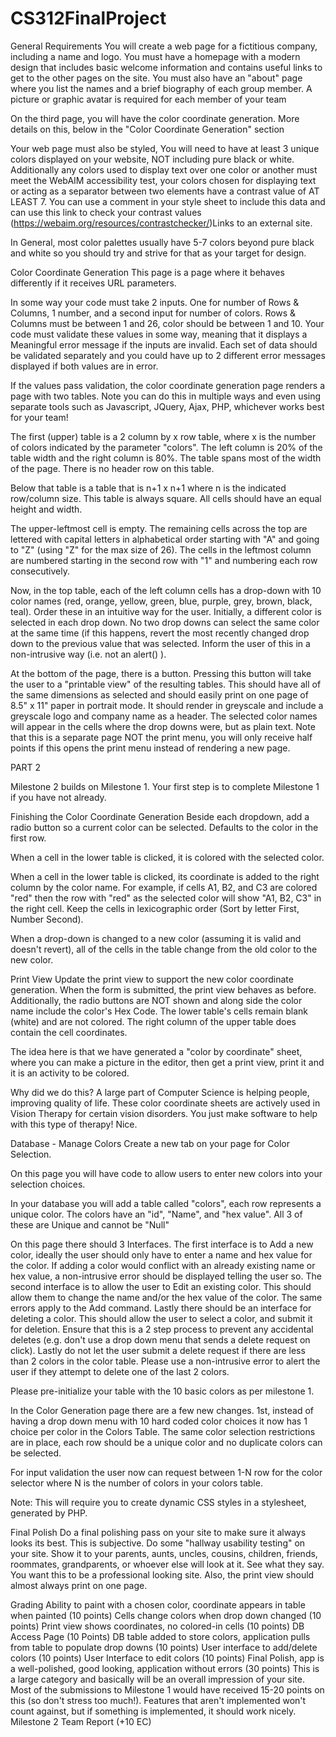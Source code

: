 # CS312FinalProject

General Requirements
You will create a web page for a fictitious company, including a name and logo.  You must have a homepage with a modern design that includes basic welcome information and contains useful links to get to the other pages on the site.  You must also have an "about" page where you list the names and a brief biography of each group member.  A picture or graphic avatar is required for each member of your team

On the third page, you will have the color coordinate generation.  More details on this, below in the "Color Coordinate Generation" section

Your web page must also be styled, You will need to have at least 3 unique colors displayed on your website, NOT including pure black or white. Additionally any colors used to display text over one color or another must meet the WebAIM accessibility test, your colors chosen for displaying text or acting as a separator between two elements have a contrast value of AT LEAST 7. You can use a comment in your style sheet to include this data and can use this link to check your contrast values (https://webaim.org/resources/contrastchecker/)Links to an external site.

In General, most color palettes usually have 5-7 colors beyond pure black and white so you should try and strive for that as your target for design.

Color Coordinate Generation
This page is a page where it behaves differently if it receives URL parameters. 

In some way your code must take 2 inputs. One for number of Rows & Columns, 1 number, and a second input for number of colors. Rows & Columns must be between 1 and 26, color should be between 1 and 10. Your code must validate these values in some way, meaning that it displays a Meaningful error message if the inputs are invalid. Each set of data should be validated separately and you could have up to 2 different error messages displayed if both values are in error.

If the values pass validation, the color coordinate generation page renders a page with two tables. Note you can do this in multiple ways and even using separate tools such as Javascript, JQuery, Ajax, PHP, whichever works best for your team!

The first (upper) table is a 2 column by x row table, where x is the number of colors indicated by the parameter "colors". The left column is 20% of the table width and the right column is 80%.  The table spans most of the width of the page.  There is no header row on this table.

Below that table is a table that is n+1 x n+1 where n is the indicated row/column size.  This table is always square. All cells should have an equal height and width.

The upper-leftmost cell is empty.  The remaining cells across the top are lettered with capital letters in alphabetical order starting with "A" and going to "Z" (using "Z" for the max size of 26).  The cells in the leftmost column are numbered starting in the second row with "1" and numbering each row consecutively.

Now, in the top table, each of the left column cells has a drop-down with 10 color names (red, orange, yellow, green, blue, purple, grey, brown, black, teal).  Order these in an intuitive way for the user.  Initially, a different color is selected in each drop down.  No two drop downs can select the same color at the same time (if this happens, revert the most recently changed drop down to the previous value that was selected.  Inform the user of this in a non-intrusive way (i.e. not an alert() ).

At the bottom of the page, there is a button.  Pressing this button will take the user to a "printable view" of the resulting tables.  This should have all of the same dimensions as selected and should easily print on one page of 8.5" x 11" paper in portrait mode.  It should render in greyscale and include a greyscale logo and company name as a header.  The selected color names will appear in the cells where the drop downs were, but as plain text.  Note that this is a separate page NOT the print menu, you will only receive half points if this opens the print menu instead of rendering a new page.


PART 2

Milestone 2 builds on Milestone 1.  Your first step is to complete Milestone 1 if you have not already.

Finishing the Color Coordinate Generation
Beside each dropdown, add a radio button so a current color can be selected.  Defaults to the color in the first row.

When a cell in the lower table is clicked, it is colored with the selected color.  

When a cell in the lower table is clicked, its coordinate is added to the right column by the color name.  For example, if cells A1, B2, and C3 are colored "red" then the row with "red" as the selected color will show "A1, B2, C3" in the right cell.  Keep the cells in lexicographic order (Sort by letter First, Number Second).  

When a drop-down is changed to a new color (assuming it is valid and doesn't revert), all of the cells in the table change from the old color to the new color.  

Print View
Update the print view to support the new color coordinate generation.  When the form is submitted, the print view behaves as before.  Additionally, the radio buttons are NOT shown and along side the color name include the color's Hex Code.  The lower table's cells remain blank (white) and are not colored.  The right column of the upper table does contain the cell coordinates.

The idea here is that we have generated a "color by coordinate" sheet, where you can make a picture in the editor, then get a print view, print it and it is an activity to be colored. 

Why did we do this?
A large part of Computer Science is helping people, improving quality of life.  These color coordinate sheets are actively used in Vision Therapy for certain vision disorders.  You just make software to help with this type of therapy!  Nice.

Database - Manage Colors
Create a new tab on your page for Color Selection.

On this page you will have code to allow users to enter new colors into your selection choices. 

In your database you will add a table called "colors", each row represents a unique color. The colors have an "id", "Name", and "hex value". All 3 of these are Unique and cannot be "Null"

On this page there should 3 Interfaces. The first interface is to Add a new color, ideally the user should only have to enter a name and hex value for the color. If adding a color would conflict with an already existing name or hex value, a non-intrusive error should be displayed telling the user so. The second interface is to allow the user to Edit an existing color. This should allow them to change the name and/or the hex value of the color. The same errors apply to the Add command. Lastly there should be an interface for deleting a color. This should allow the user to select a color, and submit it for deletion. Ensure that this is a 2 step process to prevent any accidental deletes (e.g. don't use a drop down menu that sends a delete request on click).  Lastly do not let the user submit a delete request if there are less than 2 colors in the color table. Please use a non-intrusive error to alert the user if they attempt to delete one of the last 2 colors.

Please pre-initialize your table with the 10 basic colors as per milestone 1.

In the Color Generation page there are a few new changes. 1st, instead of having a drop down menu with 10 hard coded color choices it now has 1 choice per color in the Colors Table. The same color selection restrictions are in place, each row should be a unique color and no duplicate colors can be selected.

For input validation the user now can request between 1-N row for the color selector where N is the number of colors in your colors table.

Note: This will require you to create dynamic CSS styles in a stylesheet, generated by PHP.

Final Polish
Do a final polishing pass on your site to make sure it always looks its best.  This is subjective.  Do some "hallway usability testing" on your site.  Show it to your parents, aunts, uncles, cousins, children, friends, roommates, grandparents, or whoever else will look at it.  See what they say.  You want this to be a professional looking site.  Also, the print view should almost always print on one page.

Grading
Ability to paint with a chosen color, coordinate appears in table when painted (10 points)
Cells change colors when drop down changed (10 points)
Print view shows coordinates, no colored-in cells (10 points)
DB Access Page (10 Points)
DB table added to store colors, application pulls from table to populate drop downs (10 points)
User interface to add/delete colors (10 points)
User Interface to edit colors (10 points)
Final Polish, app is a well-polished, good looking, application without errors (30 points)
This is a large category and basically will be an overall impression of your site.  
Most of the submissions to Milestone 1 would have received 15-20 points on this (so don't stress too much!).
Features that aren't implemented won't count against, but if something is implemented, it should work nicely.
Milestone 2 Team Report (+10 EC)



